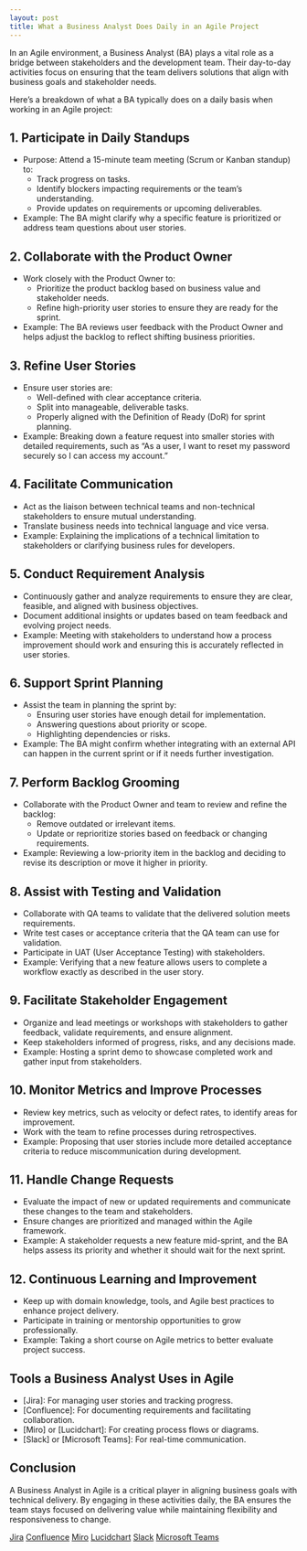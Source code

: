 ```yaml
---
layout: post
title: What a Business Analyst Does Daily in an Agile Project
---
```


In an Agile environment, a Business Analyst (BA) plays a vital role as a bridge between stakeholders and the development team. Their day-to-day activities focus on ensuring that the team delivers solutions that align with business goals and stakeholder needs.

Here’s a breakdown of what a BA typically does on a daily basis when working in an Agile project:

## 1. Participate in Daily Standups
* Purpose: Attend a 15-minute team meeting (Scrum or Kanban standup) to:
    * Track progress on tasks.
    * Identify blockers impacting requirements or the team’s understanding.
    * Provide updates on requirements or upcoming deliverables.
* Example: The BA might clarify why a specific feature is prioritized or address team questions about user stories.

## 2. Collaborate with the Product Owner
* Work closely with the Product Owner to:
    * Prioritize the product backlog based on business value and stakeholder needs.
    * Refine high-priority user stories to ensure they are ready for the sprint.
* Example: The BA reviews user feedback with the Product Owner and helps adjust the backlog to reflect shifting business priorities.

## 3. Refine User Stories
* Ensure user stories are:
    * Well-defined with clear acceptance criteria.
    * Split into manageable, deliverable tasks.
    * Properly aligned with the Definition of Ready (DoR) for sprint planning.
* Example: Breaking down a feature request into smaller stories with detailed requirements, such as “As a user, I want to reset my password securely so I can access my account.”

## 4. Facilitate Communication
* Act as the liaison between technical teams and non-technical stakeholders to ensure mutual understanding.
* Translate business needs into technical language and vice versa.
* Example: Explaining the implications of a technical limitation to stakeholders or clarifying business rules for developers.

## 5. Conduct Requirement Analysis
* Continuously gather and analyze requirements to ensure they are clear, feasible, and aligned with business objectives.
* Document additional insights or updates based on team feedback and evolving project needs.
* Example: Meeting with stakeholders to understand how a process improvement should work and ensuring this is accurately reflected in user stories.

## 6. Support Sprint Planning
* Assist the team in planning the sprint by:
    * Ensuring user stories have enough detail for implementation.
    * Answering questions about priority or scope.
    * Highlighting dependencies or risks.
* Example: The BA might confirm whether integrating with an external API can happen in the current sprint or if it needs further investigation.

## 7. Perform Backlog Grooming
* Collaborate with the Product Owner and team to review and refine the backlog:
    * Remove outdated or irrelevant items.
    * Update or reprioritize stories based on feedback or changing requirements.
* Example: Reviewing a low-priority item in the backlog and deciding to revise its description or move it higher in priority.

## 8. Assist with Testing and Validation
* Collaborate with QA teams to validate that the delivered solution meets requirements.
* Write test cases or acceptance criteria that the QA team can use for validation.
* Participate in UAT (User Acceptance Testing) with stakeholders.
* Example: Verifying that a new feature allows users to complete a workflow exactly as described in the user story.

## 9. Facilitate Stakeholder Engagement
* Organize and lead meetings or workshops with stakeholders to gather feedback, validate requirements, and ensure alignment.
* Keep stakeholders informed of progress, risks, and any decisions made.
* Example: Hosting a sprint demo to showcase completed work and gather input from stakeholders.

## 10. Monitor Metrics and Improve Processes
* Review key metrics, such as velocity or defect rates, to identify areas for improvement.
* Work with the team to refine processes during retrospectives.
* Example: Proposing that user stories include more detailed acceptance criteria to reduce miscommunication during development.

## 11. Handle Change Requests
* Evaluate the impact of new or updated requirements and communicate these changes to the team and stakeholders.
* Ensure changes are prioritized and managed within the Agile framework.
* Example: A stakeholder requests a new feature mid-sprint, and the BA helps assess its priority and whether it should wait for the next sprint.

## 12. Continuous Learning and Improvement
* Keep up with domain knowledge, tools, and Agile best practices to enhance project delivery.
* Participate in training or mentorship opportunities to grow professionally.
* Example: Taking a short course on Agile metrics to better evaluate project success.

## Tools a Business Analyst Uses in Agile
* [Jira]: For managing user stories and tracking progress.
* [Confluence]: For documenting requirements and facilitating collaboration.
* [Miro] or [Lucidchart]: For creating process flows or diagrams.
* [Slack] or [Microsoft Teams]: For real-time communication.

## Conclusion
A Business Analyst in Agile is a critical player in aligning business goals with technical delivery. By engaging in these activities daily, the BA ensures the team stays focused on delivering value while maintaining flexibility and responsiveness to change.

[Jira](https://www.atlassian.com/software/jira)
[Confluence](https://www.atlassian.com/software/confluence)
[Miro](https://miro.com/)
[Lucidchart](https://lucid.co/)
[Slack](https://slack.com/)
[Microsoft Teams](https://www.microsoft.com/en-us/microsoft-teams/group-chat-software)
